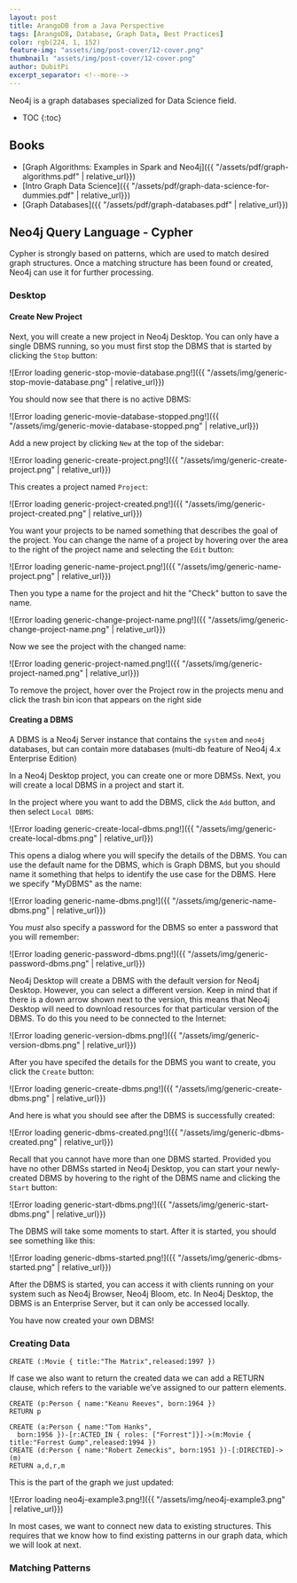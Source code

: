 ```yaml
---
layout: post
title: ArangoDB from a Java Perspective
tags: [ArangoDB, Database, Graph Data, Best Practices]
color: rgb(224, 1, 152)
feature-img: "assets/img/post-cover/12-cover.png"
thumbnail: "assets/img/post-cover/12-cover.png"
author: QubitPi
excerpt_separator: <!--more-->
---
```


Neo4j is a graph databases specialized for Data Science field.

<!--more-->

* TOC
{:toc}

## Books

* [Graph Algorithms: Examples in Spark and Neo4j]({{ "/assets/pdf/graph-algorithms.pdf" | relative_url}})
* [Intro Graph Data Science]({{ "/assets/pdf/graph-data-science-for-dummies.pdf" | relative_url}})
* [Graph Databases]({{ "/assets/pdf/graph-databases.pdf" | relative_url}})

## Neo4j Query Language - Cypher

Cypher is strongly based on patterns, which are used to match desired graph structures. Once a matching structure has
been found or created, Neo4j can use it for further processing.

### Desktop

#### Create New Project

Next, you will create a new project in Neo4j Desktop. You can only have a single DBMS running, so you must first stop
the DBMS that is started by clicking the `Stop` button:

![Error loading generic-stop-movie-database.png!]({{ "/assets/img/generic-stop-movie-database.png" | relative_url}})

You should now see that there is no active DBMS:

![Error loading generic-movie-database-stopped.png!]({{ "/assets/img/generic-movie-database-stopped.png" | relative_url}})

Add a new project by clicking `New` at the top of the sidebar:

![Error loading generic-create-project.png!]({{ "/assets/img/generic-create-project.png" | relative_url}})

This creates a project named `Project`:

![Error loading generic-project-created.png!]({{ "/assets/img/generic-project-created.png" | relative_url}})

You want your projects to be named something that describes the goal of the project. You can change the name of a
project by hovering over the area to the right of the project name and selecting the `Edit` button:

![Error loading generic-name-project.png!]({{ "/assets/img/generic-name-project.png" | relative_url}})

Then you type a name for the project and hit the "Check" button to save the name.

![Error loading generic-change-project-name.png!]({{ "/assets/img/generic-change-project-name.png" | relative_url}})

Now we see the project with the changed name:

![Error loading generic-project-named.png!]({{ "/assets/img/generic-project-named.png" | relative_url}})

To remove the project, hover over the Project row in the projects menu and click the trash bin icon that appears on the
right side

#### Creating a DBMS

A DBMS is a Neo4j Server instance that contains the `system` and `neo4j` databases, but can contain more databases
(multi-db feature of Neo4j 4.x Enterprise Edition)

In a Neo4j Desktop project, you can create one or more DBMSs. Next, you will create a local DBMS in a project and start
it.

In the project where you want to add the DBMS, click the `Add` button, and then select `Local DBMS`:

![Error loading generic-create-local-dbms.png!]({{ "/assets/img/generic-create-local-dbms.png" | relative_url}})

This opens a dialog where you will specify the details of the DBMS. You can use the default name for the DBMS, which is
Graph DBMS, but you should name it something that helps to identify the use case for the DBMS. Here we specify "MyDBMS"
as the name:

![Error loading generic-name-dbms.png!]({{ "/assets/img/generic-name-dbms.png" | relative_url}})

You _must_ also specify a password for the DBMS so enter a password that you will remember:

![Error loading generic-password-dbms.png!]({{ "/assets/img/generic-password-dbms.png" | relative_url}})

Neo4j Desktop will create a DBMS with the default version for Neo4j Desktop. However, you can select a different
version. Keep in mind that if there is a down arrow shown next to the version, this means that Neo4j Desktop will need
to download resources for that particular version of the DBMS. To do this you need to be connected to the Internet:

![Error loading generic-version-dbms.png!]({{ "/assets/img/generic-version-dbms.png" | relative_url}})

After you have specifed the details for the DBMS you want to create, you click the `Create` button:

![Error loading generic-create-dbms.png!]({{ "/assets/img/generic-create-dbms.png" | relative_url}})

And here is what you should see after the DBMS is successfully created:

![Error loading generic-dbms-created.png!]({{ "/assets/img/generic-dbms-created.png" | relative_url}})

Recall that you cannot have more than one DBMS started. Provided you have no other DBMSs started in Neo4j Desktop, you
can start your newly-created DBMS by hovering to the right of the DBMS name and clicking the `Start` button:

![Error loading generic-start-dbms.png!]({{ "/assets/img/generic-start-dbms.png" | relative_url}})

The DBMS will take some moments to start. After it is started, you should see something like this:

![Error loading generic-dbms-started.png!]({{ "/assets/img/generic-dbms-started.png" | relative_url}})

After the DBMS is started, you can access it with clients running on your system such as Neo4j Browser, Neo4j Bloom,
etc. In Neo4j Desktop, the DBMS is an Enterprise Server, but it can only be accessed locally.

You have now created your own DBMS!

### Creating Data

```
CREATE (:Movie { title:"The Matrix",released:1997 })
```

If case we also want to return the created data we can add a RETURN clause, which refers to the variable we’ve assigned to our pattern elements.

```
CREATE (p:Person { name:"Keanu Reeves", born:1964 })
RETURN p
```

```
CREATE (a:Person { name:"Tom Hanks",
  born:1956 })-[r:ACTED_IN { roles: ["Forrest"]}]->(m:Movie { title:"Forrest Gump",released:1994 })
CREATE (d:Person { name:"Robert Zemeckis", born:1951 })-[:DIRECTED]->(m)
RETURN a,d,r,m
```

This is the part of the graph we just updated:

![Error loading neo4j-example3.png!]({{ "/assets/img/neo4j-example3.png" | relative_url}})

In most cases, we want to connect new data to existing structures. This requires that we know how to find existing
patterns in our graph data, which we will look at next.

### Matching Patterns




